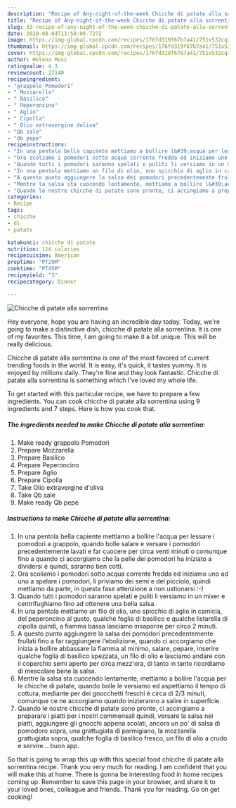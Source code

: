 ```yaml
---
description: "Recipe of Any-night-of-the-week Chicche di patate alla sorrentina"
title: "Recipe of Any-night-of-the-week Chicche di patate alla sorrentina"
slug: 33-recipe-of-any-night-of-the-week-chicche-di-patate-alla-sorrentina
date: 2020-08-04T11:58:06.727Z
image: https://img-global.cpcdn.com/recipes/176fd319f67b7a41/751x532cq70/chicche-di-patate-alla-sorrentina-recipe-main-photo.jpg
thumbnail: https://img-global.cpcdn.com/recipes/176fd319f67b7a41/751x532cq70/chicche-di-patate-alla-sorrentina-recipe-main-photo.jpg
cover: https://img-global.cpcdn.com/recipes/176fd319f67b7a41/751x532cq70/chicche-di-patate-alla-sorrentina-recipe-main-photo.jpg
author: Helena Moss
ratingvalue: 4.3
reviewcount: 27140
recipeingredient:
- "grappolo Pomodori"
- " Mozzarella"
- " Basilico"
- " Peperoncino"
- " Aglio"
- " Cipolla"
- " Olio extravergine doliva"
- "Qb sale"
- "Qb pepe"
recipeinstructions:
- "In una pentola bella capiente mettiamo a bollire l&#39;acqua per lessare i pomodori a grappolo, quando bolle salare e versare i pomodori precedentemente lavati e far cuocere per circa venti minuti o comunque fino a quando ci accorgiamo che la pelle dei pomodori ha iniziato a dividersi e quindi, saranno ben cotti."
- "Ora scoliamo i pomodori sotto acqua corrente fredda ed iniziamo uno ad uno a spelare i pomodori, li priviamo dei semi e del picciolo, quindi mettiamo da parte, in questa fase attenzione a non ustionarsi :-)"
- "Quando tutti i pomodori saranno spelati e puliti li versiamo in un mixer e centrifughiamo fino ad ottenere una bella salsa."
- "In una pentola mettiamo un filo di olio, uno spicchio di aglio in camicia, del peperoncino al gusto, qualche foglia di basilico e qualche listarella di cipolla quindi, a fiamma bassa lasciamo insaporire per circa 2 minuti."
- "A questo punto aggiungere la salsa dei pomodori precedentemente frullati fino a far raggiungere l&#39;ebolizione, quando ci accorgiamo che inizia a bollire abbassare la fiamma al minimo, salare, pepare, inserire qualche foglia di basilico spezzata, un filo di olio e lasciamo andare con il coperchio semi aperto per circa mezz&#39;ora, di tanto in tanto ricordiamo di mescolare bene la salsa."
- "Mentre la salsa sta cuocendo lentamente, mettiamo a bollire l&#39;acqua per le chicche di patate, quando bolle le versiamo ed aspettiamo il tempo di cottura, mediante per dei gnocchetti freschi è circa di 2/3 minuti, comunque ce ne accorgiamo quando inizieranno a salire in superficie."
- "Quando le nostre chicche di patate sono pronte, ci accingiamo a preparare i piatti per i nostri commensali quindi, versare la salsa nei piatti, aggiungere gli gnocchi appena scolati, ancora un po&#39; di salsa di pomodoro sopra, una grattugiata di parmigiano, la mozzarella grattugiata sopra, qualche foglia di basilico fresco, un filo di olio a crudo e servire... buon app."
categories:
- Recipe
tags:
- chicche
- di
- patate

katakunci: chicche di patate 
nutrition: 114 calories
recipecuisine: American
preptime: "PT29M"
cooktime: "PT45M"
recipeyield: "3"
recipecategory: Dinner

---
```



![Chicche di patate alla sorrentina](https://img-global.cpcdn.com/recipes/176fd319f67b7a41/751x532cq70/chicche-di-patate-alla-sorrentina-recipe-main-photo.jpg)

Hey everyone, hope you are having an incredible day today. Today, we're going to make a distinctive dish, chicche di patate alla sorrentina. It is one of my favorites. This time, I am going to make it a bit unique. This will be really delicious.



Chicche di patate alla sorrentina is one of the most favored of current trending foods in the world. It is easy, it's quick, it tastes yummy. It is enjoyed by millions daily. They're fine and they look fantastic. Chicche di patate alla sorrentina is something which I've loved my whole life.


To get started with this particular recipe, we have to prepare a few ingredients. You can cook chicche di patate alla sorrentina using 9 ingredients and 7 steps. Here is how you cook that.

<!--inarticleads1-->

##### The ingredients needed to make Chicche di patate alla sorrentina:

1. Make ready grappolo Pomodori
1. Prepare  Mozzarella
1. Prepare  Basilico
1. Prepare  Peperoncino
1. Prepare  Aglio
1. Prepare  Cipolla
1. Take  Olio extravergine d&#39;oliva
1. Take Qb sale
1. Make ready Qb pepe




<!--inarticleads2-->

##### Instructions to make Chicche di patate alla sorrentina:

1. In una pentola bella capiente mettiamo a bollire l&#39;acqua per lessare i pomodori a grappolo, quando bolle salare e versare i pomodori precedentemente lavati e far cuocere per circa venti minuti o comunque fino a quando ci accorgiamo che la pelle dei pomodori ha iniziato a dividersi e quindi, saranno ben cotti.
1. Ora scoliamo i pomodori sotto acqua corrente fredda ed iniziamo uno ad uno a spelare i pomodori, li priviamo dei semi e del picciolo, quindi mettiamo da parte, in questa fase attenzione a non ustionarsi :-)
1. Quando tutti i pomodori saranno spelati e puliti li versiamo in un mixer e centrifughiamo fino ad ottenere una bella salsa.
1. In una pentola mettiamo un filo di olio, uno spicchio di aglio in camicia, del peperoncino al gusto, qualche foglia di basilico e qualche listarella di cipolla quindi, a fiamma bassa lasciamo insaporire per circa 2 minuti.
1. A questo punto aggiungere la salsa dei pomodori precedentemente frullati fino a far raggiungere l&#39;ebolizione, quando ci accorgiamo che inizia a bollire abbassare la fiamma al minimo, salare, pepare, inserire qualche foglia di basilico spezzata, un filo di olio e lasciamo andare con il coperchio semi aperto per circa mezz&#39;ora, di tanto in tanto ricordiamo di mescolare bene la salsa.
1. Mentre la salsa sta cuocendo lentamente, mettiamo a bollire l&#39;acqua per le chicche di patate, quando bolle le versiamo ed aspettiamo il tempo di cottura, mediante per dei gnocchetti freschi è circa di 2/3 minuti, comunque ce ne accorgiamo quando inizieranno a salire in superficie.
1. Quando le nostre chicche di patate sono pronte, ci accingiamo a preparare i piatti per i nostri commensali quindi, versare la salsa nei piatti, aggiungere gli gnocchi appena scolati, ancora un po&#39; di salsa di pomodoro sopra, una grattugiata di parmigiano, la mozzarella grattugiata sopra, qualche foglia di basilico fresco, un filo di olio a crudo e servire... buon app.




So that is going to wrap this up with this special food chicche di patate alla sorrentina recipe. Thank you very much for reading. I am confident that you will make this at home. There is gonna be interesting food in home recipes coming up. Remember to save this page in your browser, and share it to your loved ones, colleague and friends. Thank you for reading. Go on get cooking!
